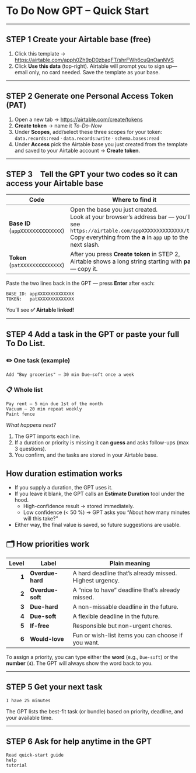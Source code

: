 # To Do Now GPT – Quick Start

---

## STEP 1  Create your Airtable base (free)

1. Click this template → <https://airtable.com/apph0Zh9pD0zbaqFT/shrFWh6cuQnOanNVS>  
2. Click **Use this data** (top-right). Airtable will prompt you to sign up—email only, no card needed. Save the template as your base.

---

## STEP 2  Generate one Personal Access Token (PAT)

1. Open a new tab → <https://airtable.com/create/tokens>  
2. **Create token** → name it *To-Do-Now*  
3. Under **Scopes**, add/select these three scopes for your token: `data.records:read` · `data.records:write` · `schema.bases:read`  
4. Under **Access** pick the Airtable base you just created from the template and saved to your Airtable account → **Create token**.

---

## STEP 3 Tell the GPT your two codes so it can access your Airtable base

| Code | Where to find it |
|------|------------------|
| **Base ID** (`appXXXXXXXXXXXXXX`) | Open the base you just created. <br>Look at your browser’s address bar — you’ll see `https://airtable.com/appXXXXXXXXXXXXXX/tbl…` <br>Copy everything from the **a** in `app` up to the next slash. |
| **Token** (`patXXXXXXXXXXXXXX`) | After you press **Create token** in STEP 2, Airtable shows a long string starting with **pat** — copy it. |

Paste the two lines back in the GPT — press **Enter** after each:

```text
BASE_ID: appXXXXXXXXXXXXXX
TOKEN:   patXXXXXXXXXXXXXX
```

You’ll see **✅ Airtable linked!**

---

## STEP 4  Add a task in the GPT **or** paste your full To Do List.

### ✏️  One task (example)
```
Add "Buy groceries" – 30 min Due-soft once a week
```
### 📋  Whole list
```
Pay rent – 5 min due 1st of the month
Vacuum – 20 min repeat weekly
Paint fence
```
*What happens next?*  
1. The GPT imports each line.  
2. If a duration or priority is missing it can **guess** and asks follow-ups (max 3 questions).  
3. You confirm, and the tasks are stored in your Airtable base.

## How duration estimation works

* If you supply a duration, the GPT uses it.  
* If you leave it blank, the GPT calls an **Estimate Duration** tool under the hood. 
  * High-confidence result → stored immediately.  
  * Low confidence (< 50 %) → GPT asks you “About how many minutes will this take?”  
* Either way, the final value is saved, so future suggestions are usable.

## 🗂️ How priorities work 

| Level | Label | Plain meaning |
|------:|-------|---------------|
| **1** | **Overdue-hard** | A hard deadline that’s already missed. Highest urgency. |
| **2** | **Overdue-soft** | A “nice to have” deadline that’s already missed. |
| **3** | **Due-hard** | A non-missable deadline in the future. |
| **4** | **Due-soft** | A flexible deadline in the future. |
| **5** | **If-free** | Responsible but non-urgent chores. |
| **6** | **Would-love** | Fun or wish-list items you can choose if you want. |

To assign a priority, you can type either the **word** (e.g., `Due-soft`) or the **number** (`4`). The GPT will always show the word back to you.

---

## STEP 5 Get your next task

```
I have 25 minutes
```
The GPT lists the best-fit task (or bundle) based on priority, deadline, and your available time.

---

## STEP 6  Ask for help anytime in the GPT

```
Read quick-start guide
help
tutorial
```

